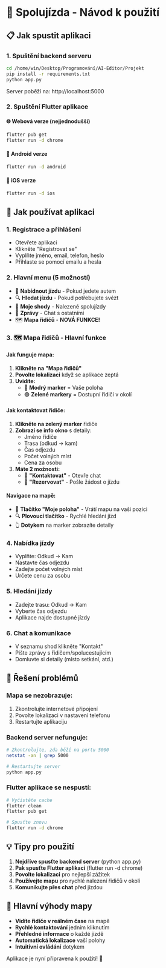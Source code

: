 # 🚗 Spolujízda - Návod k použití

## 📋 Jak spustit aplikaci

### 1. Spuštění backend serveru
```bash
cd /home/win/Desktop/Programování/AI-Editor/Projekt
pip install -r requirements.txt
python app.py
```
Server poběží na: http://localhost:5000

### 2. Spuštění Flutter aplikace

#### 🌐 Webová verze (nejjednodušší)
```bash
flutter pub get
flutter run -d chrome
```

#### 📱 Android verze
```bash
flutter run -d android
```

#### 🍎 iOS verze
```bash
flutter run -d ios
```

## 🎯 Jak používat aplikaci

### 1. **Registrace a přihlášení**
- Otevřete aplikaci
- Klikněte "Registrovat se"
- Vyplňte jméno, email, telefon, heslo
- Přihlaste se pomocí emailu a hesla

### 2. **Hlavní menu (5 možností)**
- 🚗 **Nabídnout jízdu** - Pokud jedete autem
- 🔍 **Hledat jízdu** - Pokud potřebujete svézt
- 👥 **Moje shody** - Nalezené spolujízdy
- 💬 **Zprávy** - Chat s ostatními
- 🗺️ **Mapa řidičů** - **NOVÁ FUNKCE!**

### 3. **🗺️ Mapa řidičů - Hlavní funkce**

#### Jak funguje mapa:
1. **Klikněte na "Mapa řidičů"**
2. **Povolte lokalizaci** když se aplikace zeptá
3. **Uvidíte:**
   - 🔵 **Modrý marker** = Vaše poloha
   - 🟢 **Zelené markery** = Dostupní řidiči v okolí

#### Jak kontaktovat řidiče:
1. **Klikněte na zelený marker** řidiče
2. **Zobrazí se info okno** s detaily:
   - Jméno řidiče
   - Trasa (odkud → kam)
   - Čas odjezdu
   - Počet volných míst
   - Cena za osobu
3. **Máte 2 možnosti:**
   - 💬 **"Kontaktovat"** - Otevře chat
   - 🎫 **"Rezervovat"** - Pošle žádost o jízdu

#### Navigace na mapě:
- 📍 **Tlačítko "Moje poloha"** - Vrátí mapu na vaši pozici
- 🔍 **Plovoucí tlačítko** - Rychlé hledání jízd
- 👆 **Dotykem** na marker zobrazíte detaily

### 4. **Nabídka jízdy**
- Vyplňte: Odkud → Kam
- Nastavte čas odjezdu
- Zadejte počet volných míst
- Určete cenu za osobu

### 5. **Hledání jízdy**
- Zadejte trasu: Odkud → Kam  
- Vyberte čas odjezdu
- Aplikace najde dostupné jízdy

### 6. **Chat a komunikace**
- V seznamu shod klikněte "Kontakt"
- Pište zprávy s řidičem/spolucestujícím
- Domluvte si detaily (místo setkání, atd.)

## 🔧 Řešení problémů

### Mapa se nezobrazuje:
1. Zkontrolujte internetové připojení
2. Povolte lokalizaci v nastavení telefonu
3. Restartujte aplikaciju

### Backend server nefunguje:
```bash
# Zkontrolujte, zda běží na portu 5000
netstat -an | grep 5000

# Restartujte server
python app.py
```

### Flutter aplikace se nespustí:
```bash
# Vyčistěte cache
flutter clean
flutter pub get

# Spusťte znovu
flutter run -d chrome
```

## 💡 Tipy pro použití

1. **Nejdříve spusťte backend server** (python app.py)
2. **Pak spusťte Flutter aplikaci** (flutter run -d chrome)
3. **Povolte lokalizaci** pro nejlepší zážitek
4. **Používejte mapu** pro rychlé nalezení řidičů v okolí
5. **Komunikujte přes chat** před jízdou

## 🎯 Hlavní výhody mapy

- **Vidíte řidiče v reálném čase** na mapě
- **Rychlé kontaktování** jedním kliknutím
- **Přehledné informace** o každé jízdě
- **Automatická lokalizace** vaší polohy
- **Intuitivní ovládání** dotykem

Aplikace je nyní připravena k použití! 🚀